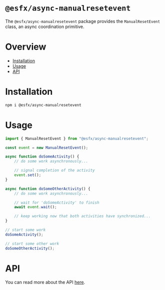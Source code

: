 # `@esfx/async-manualresetevent`

The `@esfx/async-manualresetevent` package provides the `ManualResetEvent` class, an async coordination primitive.

# Overview

* [Installation](#installation)
* [Usage](#usage)
* [API](#api)

# Installation

```sh
npm i @esfx/async-manualresetevent
```

# Usage

```ts
import { ManualResetEvent } from "@esfx/async-manualresetevent";

const event = new ManualResetEvent();

async function doSomeActivity() {
    // do some work asynchronously...

    // signal completion of the activity
    event.set();
}

async function doSomeOtherActivity() {
    // do some work asynchronously...

    // wait for 'doSomeActivity' to finish
    await event.wait();

    // keep working now that both activities have synchronized...
}

// start some work
doSomeActivity();

// start some other work
doSomeOtherActivity();
```

# API

You can read more about the API [here](https://esfx.github.io/esfx/modules/async_manualresetevent.html).
